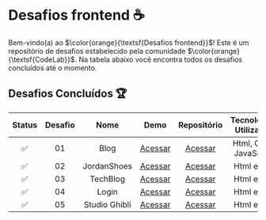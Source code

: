 # Desafios frontend ☕

Bem-vindo(a) ao $\color{orange}{\textsf{Desafios frontend}}$! Este é um repositório de desafios estabelecido pela comunidade $\color{orange}{\textsf{CodeLab}}$.
Na tabela abaixo você encontra todos os desafios concluídos até o momento.

## Desafios Concluídos 🏆

| Status | Desafio |    Nome     |                           Demo                            |                                   Repositório                                   | Tecnologias Utilizadas |
| :----: | :-----: | :---------: | :-------------------------------------------------------: | :-----------------------------------------------------------------------------: | :--------------------: |
|   ✅   |   01    |    Blog     |    [Acessar](https://desafio-iurecode-01.vercel.app/)     | [Acessar](https://github.com/LandGabriel/Desafios-CodeLab/tree/main/Desafio-01) | Html, Css e JavaScript |
|   ✅   |   02    | JordanShoes | [Acessar](https://desafio-iurecode-02-jordan.vercel.app/) | [Acessar](https://github.com/LandGabriel/Desafios-CodeLab/tree/main/Desafio-02) |       Html e Css       |
|   ✅   |   03    |  TechBlog   |            [Acessar](https://landgabriel.github.io/Desafios-CodeLab/Desafio-03/index.html) | [Acessar](https://github.com/LandGabriel/Desafios-CodeLab/tree/main/Desafio-03) |       Html e Css       |
|   ✅   |   04    |  Login   |   [Acessar](https://landgabriel.github.io/Desafios-CodeLab/Desafio-04/index.html) | [Acessar](https://github.com/LandGabriel/Desafios-CodeLab/tree/main/Desafio-04) |       Html e Css       |
|   ✅   |   05    |  Studio Ghibli	   |      [Acessar](https://landgabriel.github.io/Desafios-CodeLab/Desafio-05/index.html) | [Acessar](https://github.com/LandGabriel/Desafios-CodeLab/tree/main/Desafio-05) |       Html e Css       |
